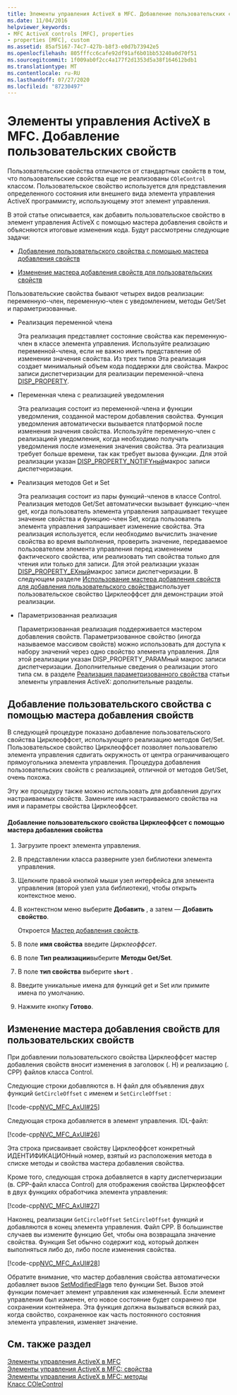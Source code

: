 ```yaml
---
title: Элементы управления ActiveX в MFC. Добавление пользовательских свойств
ms.date: 11/04/2016
helpviewer_keywords:
- MFC ActiveX controls [MFC], properties
- properties [MFC], custom
ms.assetid: 85af5167-74c7-427b-b8f3-e0d7b73942e5
ms.openlocfilehash: 805fffcc6cafe92df91af6b01bb53240a0d70f51
ms.sourcegitcommit: 1f009ab0f2cc4a177f2d1353d5a38f164612bdb1
ms.translationtype: MT
ms.contentlocale: ru-RU
ms.lasthandoff: 07/27/2020
ms.locfileid: "87230497"
---
```

# <a name="mfc-activex-controls-adding-custom-properties"></a>Элементы управления ActiveX в MFC. Добавление пользовательских свойств

Пользовательские свойства отличаются от стандартных свойств в том, что пользовательские свойства еще не реализованы `COleControl` классом. Пользовательское свойство используется для представления определенного состояния или внешнего вида элемента управления ActiveX программисту, использующему этот элемент управления.

В этой статье описывается, как добавить пользовательское свойство в элемент управления ActiveX с помощью мастера добавления свойств и объясняются итоговые изменения кода. Будут рассмотрены следующие задачи:

- [Добавление пользовательского свойства с помощью мастера добавления свойств](#_core_using_classwizard_to_add_a_custom_property)

- [Изменение мастера добавления свойств для пользовательских свойств](#_core_classwizard_changes_for_custom_properties)

Пользовательские свойства бывают четырех видов реализации: переменную-член, переменную-член с уведомлением, методы Get/Set и параметризованные.

- Реализация переменной члена

   Эта реализация представляет состояние свойства как переменную-член в классе элемента управления. Используйте реализацию переменной-члена, если не важно иметь представление об изменении значения свойства. Из трех типов Эта реализация создает минимальный объем кода поддержки для свойства. Макрос записи диспетчеризации для реализации переменной-члена [DISP_PROPERTY](reference/dispatch-maps.md#disp_property).

- Переменная члена с реализацией уведомления

   Эта реализация состоит из переменной-члена и функции уведомления, созданной мастером добавления свойства. Функция уведомления автоматически вызывается платформой после изменения значения свойства. Используйте переменную-член с реализацией уведомления, когда необходимо получать уведомления после изменения значения свойства. Эта реализация требует больше времени, так как требует вызова функции. Для этой реализации указан [DISP_PROPERTY_NOTIFYный](reference/dispatch-maps.md#disp_property_notify)макрос записи диспетчеризации.

- Реализация методов Get и Set

   Эта реализация состоит из пары функций-членов в классе Control. Реализация методов Get/Set автоматически вызывает функцию-член get, когда пользователь элемента управления запрашивает текущее значение свойства и функцию-член Set, когда пользователь элемента управления запрашивает изменение свойства. Эта реализация используется, если необходимо вычислить значение свойства во время выполнения, проверить значение, передаваемое пользователем элемента управления перед изменением фактического свойства, или реализовать тип свойства только для чтения или только для записи. Для этой реализации указан [DISP_PROPERTY_EXный](reference/dispatch-maps.md#disp_property_ex)макрос записи диспетчеризации. В следующем разделе [Использование мастера добавления свойств для добавления пользовательского свойства](#_core_using_classwizard_to_add_a_custom_property)использует пользовательское свойство Цирклеоффсет для демонстрации этой реализации.

- Параметризованная реализация

   Параметризованная реализация поддерживается мастером добавления свойств. Параметризованное свойство (иногда называемое массивом свойств) можно использовать для доступа к набору значений через одно свойство элемента управления. Для этой реализации указан DISP_PROPERTY_PARAMный макрос записи диспетчеризации. Дополнительные сведения о реализации этого типа см. в разделе [Реализация параметризованного свойства](mfc-activex-controls-advanced-topics.md) статьи элементы управления ActiveX: дополнительные разделы.

## <a name="using-the-add-property-wizard-to-add-a-custom-property"></a><a name="_core_using_classwizard_to_add_a_custom_property"></a>Добавление пользовательского свойства с помощью мастера добавления свойств

В следующей процедуре показано добавление пользовательского свойства Цирклеоффсет, использующего реализацию методов Get/Set. Пользовательское свойство Цирклеоффсет позволяет пользователю элемента управления сдвигать окружность от центра ограничивающего прямоугольника элемента управления. Процедура добавления пользовательских свойств с реализацией, отличной от методов Get/Set, очень похожа.

Эту же процедуру также можно использовать для добавления других настраиваемых свойств. Замените имя настраиваемого свойства на имя и параметры свойства Цирклеоффсет.

#### <a name="to-add-the-circleoffset-custom-property-using-the-add-property-wizard"></a>Добавление пользовательского свойства Цирклеоффсет с помощью мастера добавления свойства

1. Загрузите проект элемента управления.

1. В представлении класса разверните узел библиотеки элемента управления.

1. Щелкните правой кнопкой мыши узел интерфейса для элемента управления (второй узел узла библиотеки), чтобы открыть контекстное меню.

1. В контекстном меню выберите **Добавить** , а затем — **Добавить свойство**.

   Откроется [Мастер добавления свойств](../ide/names-add-property-wizard.md).

1. В поле **имя свойства** введите *Цирклеоффсет*.

1. В поле **Тип реализации**выберите **Методы Get/Set**.

1. В поле **тип свойства** выберите **`short`** .

1. Введите уникальные имена для функций get и Set или примите имена по умолчанию.

1. Нажмите кнопку **Готово**.

## <a name="add-property-wizard-changes-for-custom-properties"></a><a name="_core_classwizard_changes_for_custom_properties"></a>Изменение мастера добавления свойств для пользовательских свойств

При добавлении пользовательского свойства Цирклеоффсет мастер добавления свойств вносит изменения в заголовок (. H) и реализацию (. CPP) файлов класса Control.

Следующие строки добавляются в. H файл для объявления двух функций `GetCircleOffset` с именем и `SetCircleOffset` :

[!code-cpp[NVC_MFC_AxUI#25](codesnippet/cpp/mfc-activex-controls-adding-custom-properties_1.h)]

Следующая строка добавляется в элемент управления. IDL-файл:

[!code-cpp[NVC_MFC_AxUI#26](codesnippet/cpp/mfc-activex-controls-adding-custom-properties_2.idl)]

Эта строка присваивает свойству Цирклеоффсет конкретный ИДЕНТИФИКАЦИОНный номер, взятый из расположения метода в списке методы и свойства мастера добавления свойства.

Кроме того, следующая строка добавляется в карту диспетчеризации (в. CPP-файл класса Control) для отображения свойства Цирклеоффсет в двух функциях обработчика элемента управления:

[!code-cpp[NVC_MFC_AxUI#27](codesnippet/cpp/mfc-activex-controls-adding-custom-properties_3.cpp)]

Наконец, реализации `GetCircleOffset` `SetCircleOffset` функций и добавляются в конец элемента управления. Файл CPP. В большинстве случаев вы измените функцию Get, чтобы она возвращала значение свойства. Функция Set обычно содержит код, который должен выполняться либо до, либо после изменения свойства.

[!code-cpp[NVC_MFC_AxUI#28](codesnippet/cpp/mfc-activex-controls-adding-custom-properties_4.cpp)]

Обратите внимание, что мастер добавления свойства автоматически добавляет вызов [SetModifiedFlag](reference/colecontrol-class.md#setmodifiedflag)в тело функции Set. Вызов этой функции помечает элемент управления как измененный. Если элемент управления был изменен, его новое состояние будет сохранено при сохранении контейнера. Эта функция должна вызываться всякий раз, когда свойство, сохраненное как часть постоянного состояния элемента управления, изменяет значение.

## <a name="see-also"></a>См. также раздел

[Элементы управления ActiveX в MFC](mfc-activex-controls.md)<br/>
[Элементы управления ActiveX в MFC: свойства](mfc-activex-controls-properties.md)<br/>
[Элементы управления ActiveX в MFC: методы](mfc-activex-controls-methods.md)<br/>
[Класс COleControl](reference/colecontrol-class.md)
